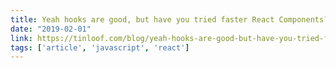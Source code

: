 ```yaml
---
title: Yeah hooks are good, but have you tried faster React Components?
date: "2019-02-01"
link: https://tinloof.com/blog/yeah-hooks-are-good-but-have-you-tried-faster-react-components/
tags: ['article', 'javascript', 'react']
---
```

